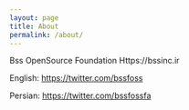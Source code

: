 ```yaml
---
layout: page
title: About
permalink: /about/
---
```

Bss OpenSource Foundation
Https://bssinc.ir
 
English:
https://twitter.com/bssfoss

Persian:
https://twitter.com/bssfossfa
